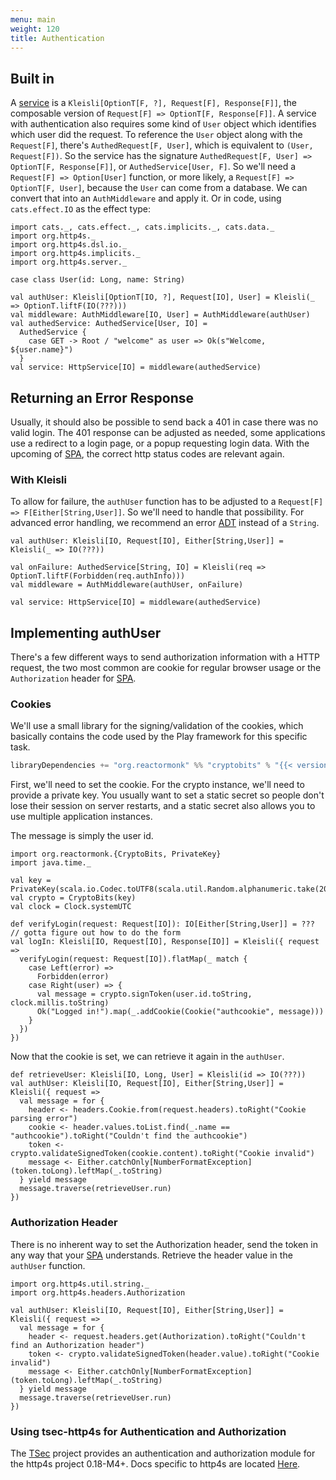 ```yaml
---
menu: main
weight: 120
title: Authentication
---
```


## Built in

A [service] is a `Kleisli[OptionT[F, ?], Request[F], Response[F]]`, the composable version of
`Request[F] => OptionT[F, Response[F]]`. A service with authentication also requires some kind of `User`
object which identifies which user did the request. To reference the `User` object
along with the `Request[F]`, there's `AuthedRequest[F, User]`, which is equivalent to
`(User, Request[F])`. So the service has the signature `AuthedRequest[F, User] =>
OptionT[F, Response[F]]`, or `AuthedService[User, F]`. So we'll need a `Request[F] => Option[User]`
function, or more likely, a `Request[F] => OptionT[F, User]`, because the `User` can
come from a database. We can convert that into an `AuthMiddleware` and apply it.
Or in code, using `cats.effect.IO` as the effect type:

```tut:book
import cats._, cats.effect._, cats.implicits._, cats.data._
import org.http4s._
import org.http4s.dsl.io._
import org.http4s.implicits._
import org.http4s.server._

case class User(id: Long, name: String)

val authUser: Kleisli[OptionT[IO, ?], Request[IO], User] = Kleisli(_ => OptionT.liftF(IO(???)))
val middleware: AuthMiddleware[IO, User] = AuthMiddleware(authUser)
val authedService: AuthedService[User, IO] =
  AuthedService {
    case GET -> Root / "welcome" as user => Ok(s"Welcome, ${user.name}")
  }
val service: HttpService[IO] = middleware(authedService)
```

## Returning an Error Response

Usually, it should also be possible to send back a 401 in case there was no
valid login. The 401 response can be adjusted as needed, some applications use a
redirect to a login page, or a popup requesting login data. With the upcoming of
[SPA], the correct http status codes are relevant again.

### With Kleisli

To allow for failure, the `authUser` function has to be adjusted to a `Request[F]
=> F[Either[String,User]]`. So we'll need to handle that possibility. For advanced
error handling, we recommend an error [ADT] instead of a `String`.

```tut:book
val authUser: Kleisli[IO, Request[IO], Either[String,User]] = Kleisli(_ => IO(???))

val onFailure: AuthedService[String, IO] = Kleisli(req => OptionT.liftF(Forbidden(req.authInfo)))
val middleware = AuthMiddleware(authUser, onFailure)

val service: HttpService[IO] = middleware(authedService)
```

## Implementing authUser

There's a few different ways to send authorization information with a HTTP
request, the two most common are cookie for regular browser usage or the
`Authorization` header for [SPA].

### Cookies

We'll use a small library for the signing/validation of the cookies, which
basically contains the code used by the Play framework for this specific task.

```scala
libraryDependencies += "org.reactormonk" %% "cryptobits" % "{{< version cryptobits >}}"
```

First, we'll need to set the cookie. For the crypto instance, we'll need to
provide a private key. You usually want to set a static secret so people don't
lose their session on server restarts, and a static secret also allows you to
use multiple application instances.

The message is simply the user id.

```tut:book
import org.reactormonk.{CryptoBits, PrivateKey}
import java.time._

val key = PrivateKey(scala.io.Codec.toUTF8(scala.util.Random.alphanumeric.take(20).mkString("")))
val crypto = CryptoBits(key)
val clock = Clock.systemUTC

def verifyLogin(request: Request[IO]): IO[Either[String,User]] = ??? // gotta figure out how to do the form
val logIn: Kleisli[IO, Request[IO], Response[IO]] = Kleisli({ request =>
  verifyLogin(request: Request[IO]).flatMap(_ match {
    case Left(error) =>
      Forbidden(error)
    case Right(user) => {
      val message = crypto.signToken(user.id.toString, clock.millis.toString)
      Ok("Logged in!").map(_.addCookie(Cookie("authcookie", message)))
    }
  })
})
```

Now that the cookie is set, we can retrieve it again in the `authUser`.

```tut:book
def retrieveUser: Kleisli[IO, Long, User] = Kleisli(id => IO(???))
val authUser: Kleisli[IO, Request[IO], Either[String,User]] = Kleisli({ request =>
  val message = for {
    header <- headers.Cookie.from(request.headers).toRight("Cookie parsing error")
    cookie <- header.values.toList.find(_.name == "authcookie").toRight("Couldn't find the authcookie")
    token <- crypto.validateSignedToken(cookie.content).toRight("Cookie invalid")
    message <- Either.catchOnly[NumberFormatException](token.toLong).leftMap(_.toString)
  } yield message
  message.traverse(retrieveUser.run)
})
```

### Authorization Header

There is no inherent way to set the Authorization header, send the token in any
way that your [SPA] understands. Retrieve the header value in the `authUser`
function.

```tut:book
import org.http4s.util.string._
import org.http4s.headers.Authorization

val authUser: Kleisli[IO, Request[IO], Either[String,User]] = Kleisli({ request =>
  val message = for {
    header <- request.headers.get(Authorization).toRight("Couldn't find an Authorization header")
    token <- crypto.validateSignedToken(header.value).toRight("Cookie invalid")
    message <- Either.catchOnly[NumberFormatException](token.toLong).leftMap(_.toString)
  } yield message
  message.traverse(retrieveUser.run)
})
```

### Using tsec-http4s for Authentication and Authorization
The [TSec] project provides an authentication and authorization module
 for the http4s project 0.18-M4+. Docs specific to http4s are located [Here](https://jmcardon.github.io/tsec/docs/http4s-auth.html).

[service]: ../service
[SPA]: https://en.wikipedia.org/wiki/Single-page_application
[ADT]: http://typelevel.org/blog/2014/11/10/why_is_adt_pattern_matching_allowed.html
[TSec]: https://jmcardon.github.io/tsec/
